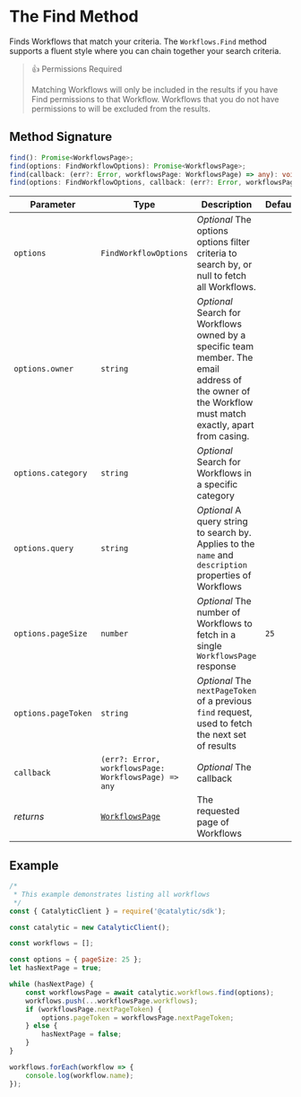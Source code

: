 # The Find Method

Finds Workflows that match your criteria. The `Workflows.Find` method supports a fluent style where you can chain together your search criteria.

> 👍 Permissions Required
>
> Matching Workflows will only be included in the results if you have Find permissions to that Workflow. Workflows that you do not have permissions to will be excluded from the results.

## Method Signature

```typescript
find(): Promise<WorkflowsPage>;
find(options: FindWorkflowOptions): Promise<WorkflowsPage>;
find(callback: (err?: Error, workflowsPage: WorkflowsPage) => any): void;
find(options: FindWorkflowOptions, callback: (err?: Error, workflowsPage: WorkflowsPage) => any): void;
```

| Parameter           | Type                                                 | Description                                                                                                                                                | Default |
| ------------------- | ---------------------------------------------------- | ---------------------------------------------------------------------------------------------------------------------------------------------------------- | ------- |
| `options`           | `FindWorkflowOptions`                                | _Optional_ The options options filter criteria to search by, or null to fetch all Workflows.                                                               |         |
| `options.owner`     | `string`                                             | _Optional_ Search for Workflows owned by a specific team member. The email <br>address of the owner of the Workflow must match exactly, apart from casing. |         |
| `options.category`  | `string`                                             | _Optional_ Search for Workflows in a specific category                                                                                                     |         |
| `options.query`     | `string`                                             | _Optional_ A query string to search by. Applies to the `name` and `description`<br>properties of Workflows                                                 |         |
| `options.pageSize`  | `number`                                             | _Optional_ The number of Workflows to fetch in a single `WorkflowsPage` response                                                                           | `25`    |
| `options.pageToken` | `string`                                             | _Optional_ The `nextPageToken` of a previous `find` request, used to fetch the next set of results                                                         |         |
| `callback`          | `(err?: Error, workflowsPage: WorkflowsPage) => any` | _Optional_ The callback                                                                                                                                    |         |
| _returns_           | [`WorkflowsPage`](doc:the-workflowspage-entity-node) | The requested page of Workflows                                                                                                                            |         |

## Example

```js
/*
 * This example demonstrates listing all workflows
 */
const { CatalyticClient } = require('@catalytic/sdk');

const catalytic = new CatalyticClient();

const workflows = [];

const options = { pageSize: 25 };
let hasNextPage = true;

while (hasNextPage) {
    const workflowsPage = await catalytic.workflows.find(options);
    workflows.push(...workflowsPage.workflows);
    if (workflowsPage.nextPageToken) {
        options.pageToken = workflowsPage.nextPageToken;
    } else {
        hasNextPage = false;
    }
}

workflows.forEach(workflow => {
    console.log(workflow.name);
});
```
